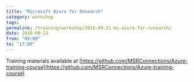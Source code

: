 ```yaml
---
title: "Microsoft Azure for Research"
category: workshop
tags:
permalink: /training/workshop/2016-09-21-ms-azure-for-research/
date: 2016-09-21
from: "09:00"
to: "17:00"
---
```


Training materials available at [https://github.com/MSRConnections/Azure-training-course](https://github.com/MSRConnections/Azure-training-course)